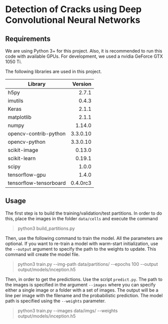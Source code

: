 # Detection of Cracks using Deep Convolutional Neural Networks

## Requirements

We are using Python 3+ for this project. Also, it is recommended to run this
code with available GPUs.
For development, we used a nvidia GeForce GTX 1050 Ti.

The following libraries are used in this project.

| Library                | Version  |
| ---------------------- | --------:|
| h5py                   |    2.7.1 |
| imutils                |    0.4.3 |
| Keras                  |    2.1.1 |
| matplotlib             |    2.1.1 |
| numpy                  |   1.14.0 |
| opencv-contrib-python  | 3.3.0.10 |
| opencv-python          | 3.3.0.10 |
| scikit-image           |   0.13.0 |
| scikit-learn           |   0.19.1 |
| scipy                  |    1.0.0 |
| tensorflow-gpu         |    1.4.0 |
| tensorflow-tensorboard | 0.4.0rc3 |

## Usage

The first step is to build the training/validation/test partitions. In order
to do this, place the images in the folder `data/cells` and execute the command

> python3 build_partitions.py

Then, use the following command to train the model. All the parameters are
optional. If you want to re-train a model with warm-start initialization, use
the `--output` argument to specify the path to the weights to update.
This command will create the model file.

> python3 train.py --img-path data/partitions/ --epochs 100 --output output/models/inception.h5

Then, in order to get the predictions. Use the script `predict.py`. The path to
the images is specified in the argument `--images` where you can specify either
a single image or a folder with a set of images. The output will be a line per
image with the filename and the probabilistic prediction. The model path is
specified using the `--weights` parameter.

> python3 train.py --images data/imgs/ --weights output/models/inception.h5
